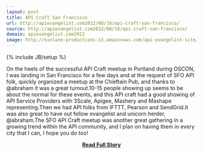 ```yaml
---
layout: post
title: API Craft San Francisco
url: http://apievangelist.com2012/08/18/api-craft-san-francisco/
source: http://apievangelist.com2012/08/18/api-craft-san-francisco/
domain: apievangelist.com2012
image: http://kinlane-productions.s3.amazonaws.com/api-evangelist-site/blog/API-Craft-SFO-July-2012.png
---
```

{% include JB/setup %}<p>On the heels of the successful API Craft meetup in Portland during OSCON, I was landing in San Francisco for a few days and at the request of SFO API folk, quickly organized a meetup at the Chieftain Pub, and thanks to @abraham it was a great turnout.10-15 people showing up seems to be about the normal for these events, and this API craft had a good showing of API Service Providers with 3Scale, Apigee, Mashery and Mashape representing.Then we had API folks from IFTTT, Pearson and SendGrid.It was also great to have out fellow evangelist and unicorn herder, @abraham.The SFO API Craft meetup was another great gathering in a growing trend within the API community, and I plan on having them in every city that I can, I hope you do too!</p>
<center><p><a href="http://apievangelist.com2012/08/18/api-craft-san-francisco/" style='padding:25px; font-sze:18px; font-weight: bold;'>Read Full Story</a></p></center>
